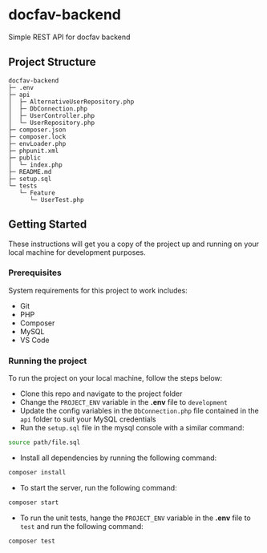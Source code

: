 # docfav-backend

Simple REST API for docfav backend

## Project Structure

```
docfav-backend
├─ .env
├─ api
│  ├─ AlternativeUserRepository.php
│  ├─ DbConnection.php
│  ├─ UserController.php
│  └─ UserRepository.php
├─ composer.json
├─ composer.lock
├─ envLoader.php
├─ phpunit.xml
├─ public
│  └─ index.php
├─ README.md
├─ setup.sql
└─ tests
   └─ Feature
      └─ UserTest.php

```

## Getting Started

These instructions will get you a copy of the project up and running on your local machine for development purposes.

### Prerequisites

System requirements for this project to work includes:

- Git
- PHP
- Composer
- MySQL
- VS Code

### Running the project

To run the project on your local machine, follow the steps below:

- Clone this repo and navigate to the project folder
- Change the `PROJECT_ENV` variable in the **.env** file to `development`
- Update the config variables in the `DbConnection.php` file contained in the `api` folder to suit your MySQL credentials
- Run the `setup.sql` file in the mysql console with a similar command:

```bash
source path/file.sql
```

- Install all dependencies by running the following command:

```bash
composer install
```

- To start the server, run the following command:

```bash
composer start
```

- To run the unit tests, hange the `PROJECT_ENV` variable in the **.env** file to `test` and run the following command:

```bash
composer test
```
